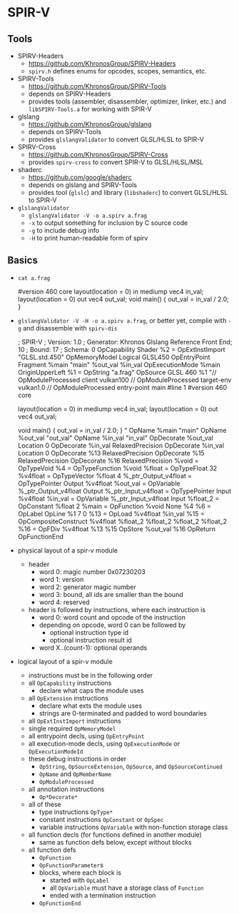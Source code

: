 SPIR-V
======

## Tools

- SPIRV-Headers
  - <https://github.com/KhronosGroup/SPIRV-Headers>
  - `spirv.h` defines enums for opcodes, scopes, semantics, etc.
- SPIRV-Tools
  - <https://github.com/KhronosGroup/SPIRV-Tools>
  - depends on SPIRV-Headers
  - provides tools (assembler, disassembler, optimizer, linker, etc.) and
    `libSPIRV-Tools.a` for working with SPIR-V
- glslang
  - <https://github.com/KhronosGroup/glslang>
  - depends on SPIRV-Tools
  - provides `glslangValidator` to convert GLSL/HLSL to SPIR-V
- SPIRV-Cross
  - <https://github.com/KhronosGroup/SPIRV-Cross>
  - provides `spirv-cross` to convert SPIR-V to GLSL/HLSL/MSL
- shaderc
  - <https://github.com/google/shaderc>
  - depends on glslang and SPIRV-Tools
  - provides tool (`glslc`) and library (`libshaderc`) to convert GLSL/HLSL
    to SPIR-V
- `glslangValidator`
  - `glslangValidator -V -o a.spirv a.frag`
  - `-x` to output something for inclusion by C source code
  - `-g` to include debug info
  - `-H` to print human-readable form of spirv

## Basics

- `cat a.frag`

    #version 460 core
    layout(location = 0) in mediump vec4 in_val;
    layout(location = 0) out vec4 out_val;
    void main() { out_val = in_val / 2.0; }
- `glslangValidator -V -H -o a.spirv a.frag`, or better yet, complie with `-g`
  and disassemble with `spirv-dis`

    ; SPIR-V
    ; Version: 1.0
    ; Generator: Khronos Glslang Reference Front End; 10
    ; Bound: 17
    ; Schema: 0
                   OpCapability Shader
              %2 = OpExtInstImport "GLSL.std.450"
                   OpMemoryModel Logical GLSL450
                   OpEntryPoint Fragment %main "main" %out_val %in_val
                   OpExecutionMode %main OriginUpperLeft
              %1 = OpString "a.frag"
                   OpSource GLSL 460 %1 "// OpModuleProcessed client vulkan100
    // OpModuleProcessed target-env vulkan1.0
    // OpModuleProcessed entry-point main
    #line 1
    #version 460 core
    
    layout(location = 0) in mediump vec4 in_val;
    layout(location = 0) out vec4 out_val;
    
    void main() {
        out_val = in_val / 2.0;
    }
    "
                   OpName %main "main"
                   OpName %out_val "out_val"
                   OpName %in_val "in_val"
                   OpDecorate %out_val Location 0
                   OpDecorate %in_val RelaxedPrecision
                   OpDecorate %in_val Location 0
                   OpDecorate %13 RelaxedPrecision
                   OpDecorate %15 RelaxedPrecision
                   OpDecorate %16 RelaxedPrecision
           %void = OpTypeVoid
              %4 = OpTypeFunction %void
          %float = OpTypeFloat 32
        %v4float = OpTypeVector %float 4
    %_ptr_Output_v4float = OpTypePointer Output %v4float
        %out_val = OpVariable %_ptr_Output_v4float Output
    %_ptr_Input_v4float = OpTypePointer Input %v4float
         %in_val = OpVariable %_ptr_Input_v4float Input
        %float_2 = OpConstant %float 2
           %main = OpFunction %void None %4
              %6 = OpLabel
                   OpLine %1 7 0
             %13 = OpLoad %v4float %in_val
             %15 = OpCompositeConstruct %v4float %float_2 %float_2 %float_2 %float_2
             %16 = OpFDiv %v4float %13 %15
                   OpStore %out_val %16
                   OpReturn
                   OpFunctionEnd
- physical layout of a spir-v module
  - header
    - word 0: magic number 0x07230203
    - word 1: version
    - word 2: generator magic number
    - word 3: bound, all ids are smaller than the bound
    - word 4: reserved
  - header is followed by instructions, where each instruction is
    - word 0: word count and opcode of the instruction
    - depending on opcode, word 0 can be followed by
      - optional instruction type id
      - optional instruction result id
    - word X..(count-1): optional operands
- logical layout of a spir-v module
  - instructions must be in the following order
  - all `OpCapability` instructions
    - declare what caps the module uses
  - all `OpExtension` instructions
    - declare what exts the module uses
    - strings are 0-terminated and padded to word boundaries
  - all `OpExtInstImport` instructions
  - single required `OpMemoryModel`
  - all entrypoint decls, using `OpEntryPoint`
  - all execution-mode decls, using `OpExecutionMode` or `OpExecutionModeId`
  - these debug instructions in order
    - `OpString`, `OpSourceExtension`, `OpSource`, and `OpSourceContinued`
    - `OpName` and `OpMemberName`
    - `OpModuleProcessed`
  - all annotation instructions
    - `Op*Decorate*`
  - all of these
    - type instructions `OpType*`
    - constant instructions `OpConstant` or `OpSpec`
    - variable instructions `OpVariable` with non-function storage class
  - all function decls (for functions defined in another module)
    - same as function defs below, except without blocks
  - all function defs
    - `OpFunction`
    - `OpFunctionParameter`s
    - blocks, where each block is
      - started with `OpLabel`
      - all `OpVariable` must have a storage class of `Function`
      - ended with a termination instruction
    - `OpFunctionEnd`
